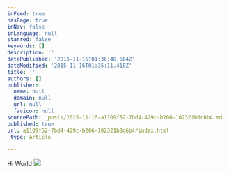 ```yaml
---
inFeed: true
hasPage: true
inNav: false
inLanguage: null
starred: false
keywords: []
description: ''
datePublished: '2015-11-16T01:36:48.664Z'
dateModified: '2015-11-16T01:35:11.418Z'
title: ''
authors: []
publisher:
  name: null
  domain: null
  url: null
  favicon: null
sourcePath: _posts/2015-11-16-a1109f52-7bd4-429c-b206-102321b8c6b4.md
published: true
url: a1109f52-7bd4-429c-b206-102321b8c6b4/index.html
_type: Article

---
```

Hi World ![](https://the-grid-user-content.s3-us-west-2.amazonaws.com/80b30588-8b03-4ceb-80f1-7f3b4180695b.JPG)